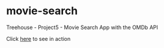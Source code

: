 # movie-search
Treehouse - Project5 - Movie Search App with the OMDb API

Click [here](https://anoopmundathan.github.io/movie-search/) to see in action 
